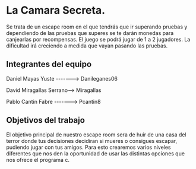 # La Camara Secreta.

Se trata de un escape room en el que tendrás que ir superando pruebas y dependiendo de las pruebas que superes se te darán monedas para canjearlas por recompensas.
El juego se podrá jugar de 1 a 2 jugadores. La dificultad irá creciendo a medida que vayan pasando las pruebas.

## Integrantes del equipo

Daniel Mayas Yuste -------> Danileganes06

David Miragallas Serrano--> Miragallas

Pablo Cantin Fabre -------> Pcantin8

## Objetivos del trabajo

El objetivo principal de nuestro escape room sera de huir de una casa del terror donde tus decisiones decidiran si mueres o consigues escapar, pudiendo jugar con tus amigos. Para esto crearemos varios niveles diferentes que nos den la oportunidad de usar las distintas opciones que nos ofrece el programa c.
